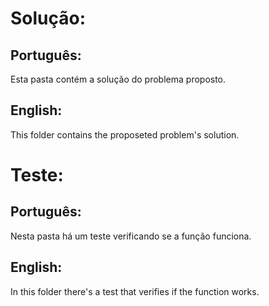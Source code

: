 # Solução:

## Português:

Esta pasta contém a solução do problema proposto.

## English:

This folder contains the proposeted problem's solution.

# Teste:

## Português:

Nesta pasta há um teste verificando se a função funciona.

## English:

In this folder there's a test that verifies if the function works.
